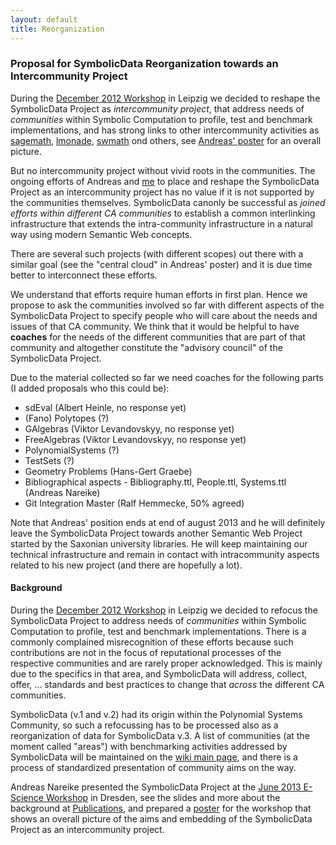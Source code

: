```yaml
---
layout: default
title: Reorganization
---
```


### Proposal for SymbolicData Reorganization towards an Intercommunity Project

During the [December 2012 Workshop](Events.2012-12 "wikilink") in Leipzig we decided to reshape the SymbolicData Project as *intercommunity project*, that address needs of *communities* within Symbolic Computation to profile, test and benchmark implementations, and has strong links to other intercommunity activities as [sagemath](http://sagemath.org/), [lmonade](http://www.lmona.de/), [swmath](http://www.swmath.org/) ond others, see [Andreas' poster](http://symbolicdata.org/Webseiten/overview-poster.pdf) for an overall picture.

But no intercommunity project without vivid roots in the communities. The ongoing efforts of Andreas and [me](User:HGG "wikilink") to place and reshape the SymbolicData Project as an intercommunity project has no value if it is not supported by the communities themselves. SymbolicData canonly be successful as *joined efforts within different CA communities* to establish a common interlinking infrastructure that extends the intra-community infrastructure in a natural way using modern Semantic Web concepts.

There are several such projects (with different scopes) out there with a similar goal (see the "central cloud" in Andreas' poster) and it is due time better to interconnect these efforts.

We understand that efforts require human efforts in first plan. Hence we propose to ask the communities involved so far with different aspects of the SymbolicData Project to specify people who will care about the needs and issues of that CA community. We think that it would be helpful to have **coaches** for the needs of the different communities that are part of that community and altogether constitute the "advisory council" of the SymbolicData Project.

Due to the material collected so far we need coaches for the following parts (I added proposals who this could be):

-   sdEval (Albert Heinle, no response yet)
-   (Fano) Polytopes (?)
-   GAlgebras (Viktor Levandovskyy, no response yet)
-   FreeAlgebras (Viktor Levandovskyy, no response yet)
-   PolynomialSystems (?)
-   TestSets (?)
-   Geometry Problems (Hans-Gert Graebe)
-   Bibliographical aspects - Bibliography.ttl, People.ttl, Systems.ttl (Andreas Nareike)
-   Git Integration Master (Ralf Hemmecke, 50% agreed)

Note that Andreas' position ends at end of august 2013 and he will definitely leave the SymbolicData Project towards another Semantic Web Project started by the Saxonian university libraries. He will keep maintaining our technical infrastructure and remain in contact with intracommunity aspects related to his new project (and there are hopefully a lot).

#### Background

During the [December 2012 Workshop](Events.2012-12 "wikilink") in Leipzig we decided to refocus the SymbolicData Project to address needs of *communities* within Symbolic Computation to profile, test and benchmark implementations. There is a commonly complained misrecognition of these efforts because such contributions are not in the focus of reputational processes of the respective communities and are rarely proper acknowledged. This is mainly due to the specifics in that area, and SymbolicData will address, collect, offer, ... standards and best practices to change that *across* the different CA communities.

SymbolicData (v.1 and v.2) had its origin within the Polynomial Systems Community, so such a refocussing has to be processed also as a reorganization of data for SymbolicData v.3. A list of communities (at the moment called "areas") with benchmarking activities addressed by SymbolicData will be maintained on the [wiki main page](Main_Page "wikilink"), and there is a process of standardized presentation of community aims on the way.

Andreas Nareike presented the SymbolicData Project at the [June 2013 E-Science Workshop](http://www.escience-sachsen.de/?p=1382) in Dresden, see the slides and more about the background at [Publications](Publications "wikilink"), and prepared a [poster](http://symbolicdata.org/Webseiten/overview-poster.pdf) for the workshop that shows an overall picture of the aims and embedding of the SymbolicData Project as an intercommunity project.
